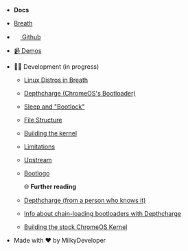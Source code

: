 - **Docs**

- [Breath](/)
- [<img width=15px src="https://upload.wikimedia.org/wikipedia/commons/thumb/9/91/Octicons-mark-github.svg/1024px-Octicons-mark-github.svg.png"> Github](https://github.com/MilkyDeveloper/cb-linux)
- [📹 Demos](/demos)
- 👨‍💻 Development (in progress)
    - [Linux Distros in Breath](/distros)
    - [Depthcharge (ChromeOS's Bootloader)](/depthcharge)
    - [Sleep and "Bootlock"](/bootlock)
    - [File Structure](/file_structure)
    - [Building the kernel](/kernel)
    - [Limitations](/limitations)
    - [Upstream](/upstream)
    - [Bootlogo](/bootlogo)

        🌐 **Further reading**

    - [Depthcharge (from a person who knows it)](https://libreboot.org/docs/depthcharge/#booting-from-different-mediums)
    - [Info about chain-loading bootloaders with Depthcharge](https://github.com/nh2/chrubuntu-anyos)
    - [Building the stock ChromeOS Kernel](https://github.com/yusefnapora/pixelbook-linux)

- Made with ❤️ by MilkyDeveloper